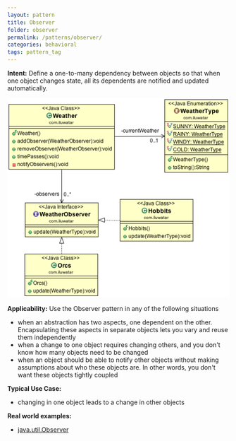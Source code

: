```yaml
---
layout: pattern
title: Observer
folder: observer
permalink: /patterns/observer/
categories: behavioral
tags: pattern_tag
---
```


**Intent:** Define a one-to-many dependency between objects so that when one
object changes state, all its dependents are notified and updated
automatically.

![alt text](./etc/observer_1.png "Observer")

**Applicability:** Use the Observer pattern in any of the following situations

* when an abstraction has two aspects, one dependent on the other. Encapsulating these aspects in separate objects lets you vary and reuse them independently
* when a change to one object requires changing others, and you don't know how many objects need to be changed
* when an object should be able to notify other objects without making assumptions about who these objects are. In other words, you don't want these objects tightly coupled

**Typical Use Case:**

* changing in one object leads to a change in other objects

**Real world examples:**

* [java.util.Observer](http://docs.oracle.com/javase/8/docs/api/java/util/Observer.html)
